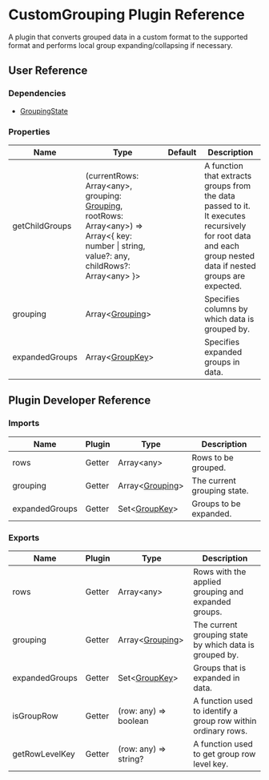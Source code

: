 # CustomGrouping Plugin Reference

A plugin that converts grouped data in a custom format to the supported format and performs local group expanding/collapsing if necessary.

## User Reference

### Dependencies

- [GroupingState](grouping-state.md)

### Properties

Name | Type | Default | Description
-----|------|---------|------------
getChildGroups | (currentRows: Array&lt;any&gt;, grouping: [Grouping](grouping-state.md#grouping), rootRows: Array&lt;any&gt;) => Array&lt;{ key: number &#124; string, value?: any, childRows?: Array&lt;any&gt; }&gt; | | A function that extracts groups from the data passed to it. It executes recursively for root data and each group nested data if nested groups are expected.
grouping | Array&lt;[Grouping](grouping-state.md#grouping)&gt; | | Specifies columns by which data is grouped by.
expandedGroups | Array&lt;[GroupKey](grouping-state.md#group-key)&gt; | | Specifies expanded groups in data.

## Plugin Developer Reference

### Imports

Name | Plugin | Type | Description
-----|--------|------|------------
rows | Getter | Array&lt;any&gt; | Rows to be grouped.
grouping | Getter | Array&lt;[Grouping](grouping-state.md#grouping)&gt; | The current grouping state.
expandedGroups | Getter | Set&lt;[GroupKey](grouping-state.md#group-key)&gt; | Groups to be expanded.

### Exports

Name | Plugin | Type | Description
-----|--------|------|------------
rows | Getter | Array&lt;any&gt; | Rows with the applied grouping and expanded groups.
grouping | Getter | Array&lt;[Grouping](grouping-state.md#grouping)&gt; | The current grouping state by which data is grouped by.
expandedGroups | Getter | Set&lt;[GroupKey](grouping-state.md#group-key)&gt; | Groups that is expanded in data.
isGroupRow | Getter | (row: any) => boolean | A function used to identify a group row within ordinary rows.
getRowLevelKey | Getter | (row: any) => string? | A function used to get group row level key.
